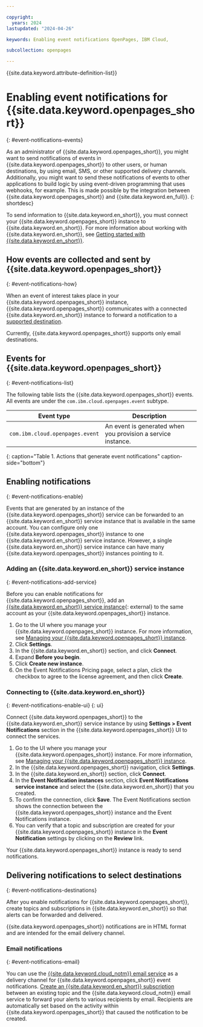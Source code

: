 ```yaml
---

copyright:
  years: 2024
lastupdated: "2024-04-26"

keywords: Enabling event notifications OpenPages, IBM Cloud,

subcollection: openpages

---
```


{{site.data.keyword.attribute-definition-list}}



# Enabling event notifications for {{site.data.keyword.openpages_short}}
{: #event-notifications-events}



As an administrator of {{site.data.keyword.openpages_short}}, you might want to send notifications of events in {{site.data.keyword.openpages_short}} to other users, or human destinations, by using email, SMS, or other supported delivery channels. Additionally, you might want to send these notifications of events to other applications to build logic by using event-driven programming that uses webhooks, for example. This is made possible by the integration between {{site.data.keyword.openpages_short}} and {{site.data.keyword.en_full}}.
{: shortdesc}

To send information to {{site.data.keyword.en_short}}, you must connect your {{site.data.keyword.openpages_short}} instance to {{site.data.keyword.en_short}}. For more information about working with {{site.data.keyword.en_short}}, see [Getting started with {{site.data.keyword.en_short}}](/docs/event-notifications?topic=event-notifications-getting-started).

## How events are collected and sent by {{site.data.keyword.openpages_short}}
{: #event-notifications-how}

When an event of interest takes place in your {{site.data.keyword.openpages_short}} instance, {{site.data.keyword.openpages_short}} communicates with a connected {{site.data.keyword.en_short}} instance to forward a notification to a [supported destination](/docs/event-notifications?topic=event-notifications-en-destination).

Currently, {{site.data.keyword.openpages_short}} supports only email destinations.



## Events for {{site.data.keyword.openpages_short}}
{: #event-notifications-list}

The following table lists the {{site.data.keyword.openpages_short}} events. All events are under the `com.ibm.cloud.openpages.event` subtype.



| Event type                                  | Description |
|------------------------------------------|---------|
| `com.ibm.cloud.openpages.event`           | An event is generated when you provision a service instance. |
{: caption="Table 1. Actions that generate event notifications" caption-side="bottom"}

## Enabling notifications
{: #event-notifications-enable}

Events that are generated by an instance of the {{site.data.keyword.openpages_short}} service can be forwarded to an {{site.data.keyword.en_short}} service instance that is available in the same account. You can configure only one {{site.data.keyword.openpages_short}} instance to one {{site.data.keyword.en_short}} service instance. However, a single {{site.data.keyword.en_short}} service instance can have many {{site.data.keyword.openpages_short}} instances pointing to it.

### Adding an {{site.data.keyword.en_short}} service instance
{: #event-notifications-add-service}

Before you can enable notifications for {{site.data.keyword.openpages_short}}, add an [{{site.data.keyword.en_short}} service instance](/catalog/services/event-notifications){: external} to the same account as your {{site.data.keyword.openpages_short}} instance.

1. Go to the UI where you manage your {{site.data.keyword.openpages_short}} instance. For more information, see [Managing your {{site.data.keyword.openpages_short}} instance](/docs/openpages?topic=openpages-manage_op_instance).
2. Click **Settings**.
3. In the {{site.data.keyword.en_short}} section, and click **Connect**.
4. Expand **Before you begin**.
5. Click **Create new instance**.
6. On the Event Notifications Pricing page, select a plan, click the checkbox to agree to the license agreement, and then click **Create**.

### Connecting to {{site.data.keyword.en_short}}
{: #event-notifications-enable-ui}
{: ui}

Connect {{site.data.keyword.openpages_short}} to the  {{site.data.keyword.en_short}} service instance by using **Settings > Event Notifications** section in the {{site.data.keyword.openpages_short}} UI to connect the services.



1. Go to the UI where you manage your {{site.data.keyword.openpages_short}} instance. For more information, see [Managing your {{site.data.keyword.openpages_short}} instance](/docs/openpages?topic=openpages-manage_op_instance).
2. In the {{site.data.keyword.openpages_short}} navigation, click **Settings**.
3. In the {{site.data.keyword.en_short}} section, click **Connect**.
4. In the **Event Notification instances** section, click **Event Notifications service instance** and select the {{site.data.keyword.en_short}} that you created.
5. To confirm the connection, click **Save**.
   The Event Notifications section shows the connection between the {{site.data.keyword.openpages_short}} instance and the Event Notifications instance.
6. You can verify that a topic and subscription are created for your {{site.data.keyword.openpages_short}} instance in the **Event Notification** settings by clicking on the **Review** link.

Your {{site.data.keyword.openpages_short}} instance is ready to send notifications.

## Delivering notifications to select destinations
{: #event-notifications-destinations}

After you enable notifications for {{site.data.keyword.openpages_short}}, create topics and subscriptions in {{site.data.keyword.en_short}} so that alerts can be forwarded and delivered.

{{site.data.keyword.openpages_short}} notifications are in HTML format and are intended for the email delivery channel.



### Email notifications
{: #event-notifications-email}

You can use the [{{site.data.keyword.cloud_notm}} email service](/docs/event-notifications?topic=event-notifications-en-destinations-email) as a delivery channel for {{site.data.keyword.openpages_short}} event notifications. [Create an {{site.data.keyword.en_short}} subscription](/docs/event-notifications?topic=event-notifications-en-create-en-subscription) between an existing topic and the {{site.data.keyword.cloud_notm}} email service to forward your alerts to various recipients by email. Recipients are automatically set based on the activity within {{site.data.keyword.openpages_short}} that caused the notification to be created.




